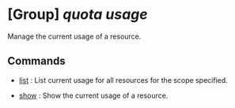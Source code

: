 # [Group] _quota usage_

Manage the current usage of a resource.

## Commands

- [list](/Commands/quota/usage/_list.md)
: List current usage for all resources for the scope specified.

- [show](/Commands/quota/usage/_show.md)
: Show the current usage of a resource.
